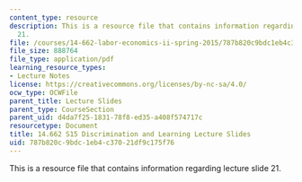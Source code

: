 ```yaml
---
content_type: resource
description: This is a resource file that contains information regarding lecture slide
  21.
file: /courses/14-662-labor-economics-ii-spring-2015/787b820c9bdc1eb4c37021df9c175f76_MIT14_662S15_lec_slides21.pdf
file_size: 888764
file_type: application/pdf
learning_resource_types:
- Lecture Notes
license: https://creativecommons.org/licenses/by-nc-sa/4.0/
ocw_type: OCWFile
parent_title: Lecture Slides
parent_type: CourseSection
parent_uid: d4da7f25-1831-78f8-ed35-a408f574717c
resourcetype: Document
title: 14.662 S15 Discrimination and Learning Lecture Slides
uid: 787b820c-9bdc-1eb4-c370-21df9c175f76
---
```

This is a resource file that contains information regarding lecture slide 21.